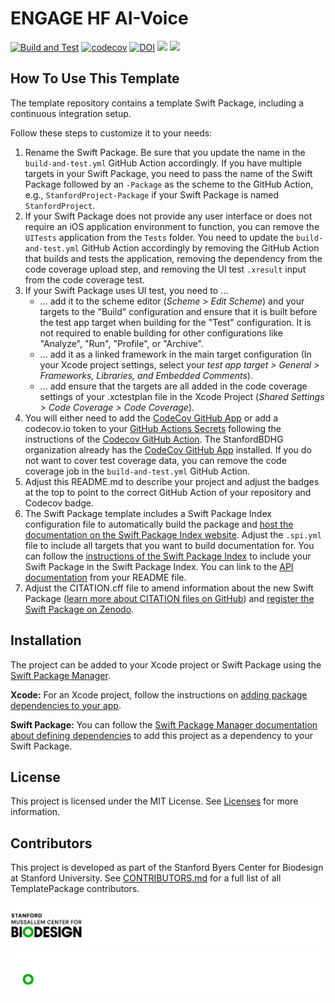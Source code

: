 <!--
                  
This source file is part of the TemplatePackage open source project

SPDX-FileCopyrightText: 2022 Stanford University and the project authors (see CONTRIBUTORS.md)

SPDX-License-Identifier: MIT
             
-->

# ENGAGE HF AI-Voice

[![Build and Test](https://github.com/StanfordBDHG/SwiftPackageTemplate/actions/workflows/build-and-test.yml/badge.svg)](https://github.com/StanfordBDHG/SwiftPackageTemplate/actions/workflows/build-and-test.yml)
[![codecov](https://codecov.io/gh/StanfordBDHG/SwiftPackageTemplate/branch/main/graph/badge.svg?token=X7BQYSUKOH)](https://codecov.io/gh/StanfordBDHG/SwiftPackageTemplate)
[![DOI](https://zenodo.org/badge/573230182.svg)](https://zenodo.org/badge/latestdoi/573230182)
[![](https://img.shields.io/endpoint?url=https%3A%2F%2Fswiftpackageindex.com%2Fapi%2Fpackages%2FStanfordBDHG%2FSwiftPackageTemplate%2Fbadge%3Ftype%3Dswift-versions)](https://swiftpackageindex.com/StanfordBDHG/SwiftPackageTemplate)
[![](https://img.shields.io/endpoint?url=https%3A%2F%2Fswiftpackageindex.com%2Fapi%2Fpackages%2FStanfordBDHG%2FSwiftPackageTemplate%2Fbadge%3Ftype%3Dplatforms)](https://swiftpackageindex.com/StanfordBDHG/SwiftPackageTemplate)


## How To Use This Template

The template repository contains a template Swift Package, including a continuous integration setup. 

Follow these steps to customize it to your needs:
1. Rename the Swift Package. Be sure that you update the name in the `build-and-test.yml` GitHub Action accordingly. If you have multiple targets in your Swift Package, you need to pass the name of the Swift Package followed by an `-Package` as the scheme to the GitHub Action, e.g., `StanfordProject-Package` if your Swift Package is named `StanfordProject`.
2. If your Swift Package does not provide any user interface or does not require an iOS application environment to function, you can remove the `UITests` application from the `Tests` folder. You need to update the `build-and-test.yml` GitHub Action accordingly by removing the GitHub Action that builds and tests the application, removing the dependency from the code coverage upload step, and removing the UI test `.xresult` input from the code coverage test. 
3. If your Swift Package uses UI test, you need to ...
   - ... add it to the scheme editor (*Scheme > Edit Scheme*) and your targets to the "Build" configuration and ensure that it is built before the test app target when building for the "Test" configuration. It is not required to enable building for other configurations like "Analyze", "Run", "Profile", or "Archive".
   - ... add it as a linked framework in the main target configuration (In your Xcode project settings, select your *test app target > General > Frameworks, Libraries, and Embedded Comments*).
   - ... add ensure that the targets are all added in the code coverage settings of your .xctestplan file in the Xcode Project (*Shared Settings > Code Coverage > Code Coverage*).
4. You will either need to add the [CodeCov GitHub App](https://github.com/apps/codecov) or add a codecov.io token to your [GitHub Actions Secrets](https://docs.github.com/en/actions/security-guides/encrypted-secrets#creating-encrypted-secrets-for-an-environment) following the instructions of the [Codecov GitHub Action](https://github.com/marketplace/actions/codecov#usage). The StanfordBDHG organization already has the [CodeCov GitHub App](https://github.com/apps/codecov) installed. If you do not want to cover test coverage data, you can remove the code coverage job in the `build-and-test.yml` GitHub Action.
5. Adjust this README.md to describe your project and adjust the badges at the top to point to the correct GitHub Action of your repository and Codecov badge.
6. The Swift Package template includes a Swift Package Index configuration file to automatically build the package and [host the documentation on the Swift Package Index website](https://blog.swiftpackageindex.com/posts/auto-generating-auto-hosting-and-auto-updating-docc-documentation/). Adjust the `.spi.yml` file to include all targets that you want to build documentation for. You can follow the [instructions of the Swift Package Index](https://swiftpackageindex.com/add-a-package) to include your Swift Package in the Swift Package Index. You can link to the [API documentation](https://swiftpackageindex.com/StanfordBDHG/SwiftPackageTemplate/documentation) from your README file.
7. Adjust the CITATION.cff file to amend information about the new Swift Package ([learn more about CITATION files on GitHub](https://docs.github.com/en/repositories/managing-your-repositorys-settings-and-features/customizing-your-repository/about-citation-files)) and [register the Swift Package on Zenodo](https://docs.github.com/en/repositories/archiving-a-github-repository/referencing-and-citing-content). 


## Installation

The project can be added to your Xcode project or Swift Package using the [Swift Package Manager](https://github.com/apple/swift-package-manager).

**Xcode:** For an Xcode project, follow the instructions on [adding package dependencies to your app](https://developer.apple.com/documentation/xcode/adding-package-dependencies-to-your-app).

**Swift Package:** You can follow the [Swift Package Manager documentation about defining dependencies](https://github.com/apple/swift-package-manager/blob/main/Documentation/Usage.md#defining-dependencies) to add this project as a dependency to your Swift Package.


## License
This project is licensed under the MIT License. See [Licenses](https://github.com/StanfordBDHG/TemplatePackage/tree/main/LICENSES) for more information.


## Contributors
This project is developed as part of the Stanford Byers Center for Biodesign at Stanford University.
See [CONTRIBUTORS.md](https://github.com/StanfordBDHG/TemplatePackage/tree/main/CONTRIBUTORS.md) for a full list of all TemplatePackage contributors.

![Stanford Byers Center for Biodesign Logo](https://raw.githubusercontent.com/StanfordBDHG/.github/main/assets/biodesign-footer-light.png#gh-light-mode-only)
![Stanford Byers Center for Biodesign Logo](https://raw.githubusercontent.com/StanfordBDHG/.github/main/assets/biodesign-footer-dark.png#gh-dark-mode-only)
